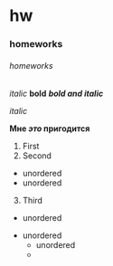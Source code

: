 # hw
### homeworks
###### homeworks


*italic*
**bold**
***bold and italic***

_italic_

**Мне _это_ пригодится**

1. First
2. Second
  - unordered
  - unordered
3. Third

+ unordered
* unordered
   * unordered
   *

